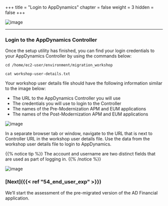 +++
title = "Login to AppDynamics"
chapter = false
weight = 3
hidden = false
+++


![image](/images/50_Pre_Migration/ad_team_architect.png)

<hr class="xsmall-line">

### Login to the AppDynamics Controller

<span class="medium-text">Once the setup utility has finished, you can find your login credentials to your AppDynamics Controller by using the commands below:</span>

```
cd /home/ec2-user/environment/migration_workshop

cat workshop-user-details.txt
```

<span class="medium-text">Your workshop user details file should have the following information similar to the image below:</span>


- The URL to the AppDynamics Controller you will use
- The credentials you will use to login to the Controller
- The names of the Pre-Modernization APM and EUM applications
- The names of the Post-Modernization APM and EUM applications

![image](/images/50_Pre_Migration/user_details.png)

<span class="medium-text">In a separate browser tab or window, navigate to the URL that is next to Controller URL in the workshop user details file. Use the data from the workshop user details file to login to AppDynamics.</span>


{{% notice tip %}}
The account and username are two distinct fields that are used as part of logging in.
{{% /notice %}}

![image](/images/50_Pre_Migration/appd_login.png)



### [**Next**]({{< ref "54_end_user_exp" >}}) <span style="color: #3e3071;"><i class='fas fa-cog fa-spin'></i></span>

<span class="small-text">We’ll start the assessment of the pre-migrated version of the AD Financial application.</span>






